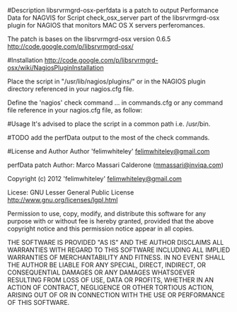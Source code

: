 #Description
libsrvrmgrd-osx-perfdata is a patch to output Performance Data for NAGVIS for Script check_osx_server part of the libsrvrmgrd-osx plugin for NAGIOS that monitors MAC OS X servers perferomances.

The patch is bases on the libsrvrmgrd-osx version 0.6.5
http://code.google.com/p/libsrvrmgrd-osx/

#Installation
http://code.google.com/p/libsrvrmgrd-osx/wiki/NagiosPluginInstallation

Place the script in "/usr/lib/nagios/plugins/" or in the NAGIOS plugin directory referenced in your nagios.cfg file.

Define the 'nagios' check command ... in commands.cfg or any command file reference in your nagios.cfg file, as follow:

#Usage
It's advised to place the script in a common path i.e. /usr/bin.

#TODO
add the perfData output to the most of the check commands.

#License and Author
Author 'felimwhiteley' <felimwhiteley@gmail.com>

perfData patch Author: Marco Massari Calderone (mmassari@inviqa.com)

Copyright (c) 2012 'felimwhiteley' <felimwhiteley@gmail.com>

Licese: GNU Lesser General Public License
http://www.gnu.org/licenses/lgpl.html

 Permission to use, copy, modify, and distribute this software for any
 purpose with or without fee is hereby granted, provided that the above
 copyright notice and this permission notice appear in all copies.

 THE SOFTWARE IS PROVIDED "AS IS" AND THE AUTHOR DISCLAIMS ALL WARRANTIES
 WITH REGARD TO THIS SOFTWARE INCLUDING ALL IMPLIED WARRANTIES OF
 MERCHANTABILITY AND FITNESS. IN NO EVENT SHALL THE AUTHOR BE LIABLE FOR
 ANY SPECIAL, DIRECT, INDIRECT, OR CONSEQUENTIAL DAMAGES OR ANY DAMAGES
 WHATSOEVER RESULTING FROM LOSS OF USE, DATA OR PROFITS, WHETHER IN AN
 ACTION OF CONTRACT, NEGLIGENCE OR OTHER TORTIOUS ACTION, ARISING OUT OF
 OR IN CONNECTION WITH THE USE OR PERFORMANCE OF THIS SOFTWARE.
